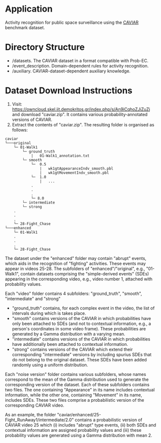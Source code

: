 # Application

Activity recognition for public space surveillance using the [CAVIAR](http://homepages.inf.ed.ac.uk/rbf/CAVIARDATA1/) benchmark dataset.

# Directory Structure
- /datasets. The CAVIAR dataset in a format compatible with Prob-EC.
- /event_description. Domain-dependent rules for activity recognition.
- /auxiliary. CAVIAR-dataset-dependent auxiliary knowledge.

# Dataset Download Instructions
1. Visit: https://owncloud.skel.iit.demokritos.gr/index.php/s/An9iCqhoZJiZuZj and download "caviar.zip". It contains various probability-annotated versions of CAVIAR.
2. Extract the contents of "caviar.zip". The resulting folder is organised as follows: 

```
caviar	
└───original	
	└─ 01-Walk1
		└─ ground_truth
			|	01-Walk1_annotation.txt
		└─ smooth
			└─	0.5
				|	wk1gtAppearanceIndv_smooth.pbl
				|	wk1gtMovementIndv_smooth.pbl
			└─	1.0
				|   ...
			.
			.
			.
			└─ 8.0
		└─ intermediate
		└─ strong
	.
	.
	.
	└─ 28-Fight_Chase
└───enhanced
	└─ 01-Walk1
	.
	.
	.
	└─ 28-Fight_Chase
```
The dataset under the "enhanced" folder may contain "abrupt" events, which aids in the recognition of "fighting" activities. These events may appear in videos 25-28. The subfolders of "enhanced"/"original", e.g., "01-Walk1", contain datasets comprising the "simple-derived events" (SDEs) appearing in the corresponding video, e.g., video number 1, attached with probability values. 

Each "video" folder contains 4 subfolders: "ground_truth", "smooth", "intermediate" and "strong"

- "ground_truth" contains, for each complex event in the video, the list of intervals during which is takes place. 
- "smooth" contains versions of the CAVIAR in which probabilities have only been attached to SDEs (and not to contextual information, e.g., a person's coordinates in some video frame). These probabilities are generated by a Gamma distribution with a varying mean. 
- "intermediate" contains versions of the CAVIAR in which probabilities have additionally been attached to contextual information. 
- "strong" contains versions of the CAVIAR which extend their corresponding "intermediate" versions by including spurius SDEs that do not belong to the original dataset. These SDEs have been added randomly using a uniform distribution. 

Each "noise version" folder contains various subfolders, whose names correspond to the mean of the Gamma distribution used to generate the corresponding version of the dataset. Each of these subfolders contains two files. The one containing "Appearance" in its name includes contextual information, while the other one, containing "Movement" in its name, includes SDEs. These two files comprise a probabilistic version of the corresponding CAVIAR video.

As an example, the folder "caviar/enhanced/25-Fight_RunAway1/intermediate/2.0" contains a probabilistic version of CAVIAR video 25 which (i) includes "abrupt" type events, (ii) both SDEs and contextual information are assigned probability values and (iii) these probability values are generated using a Gamma distribution with mean 2. 




